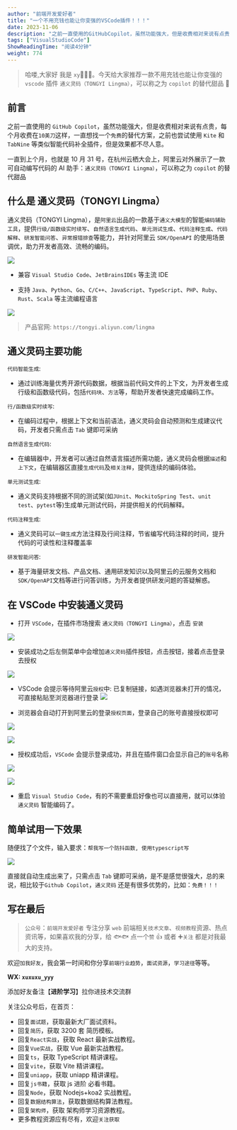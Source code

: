 ```yaml
---
author: "前端开发爱好者"
title: "一个不用充钱也能让你变强的VSCode插件！！！"
date: 2023-11-06
description: "之前一直使用的GitHubCopilot，虽然功能强大，但是收费相对来说有点贵，每个月收费在10美刀这样，一直想找一个免费的替代方案，之前也尝试使用Kite和TabNine等类似智能"
tags: ["VisualStudioCode"]
ShowReadingTime: "阅读4分钟"
weight: 774
---
```

> 哈喽,大家好 我是 `xy`👨🏻‍💻。今天给大家推荐一款不用充钱也能让你变强的 `vscode` 插件 `通义灵码（TONGYI Lingma）`，可以称之为 `copilot` 的替代甜品 💪

前言
--

之前一直使用的 `GitHub Copilot`，虽然功能强大，但是收费相对来说有点贵，每个月收费在`10美刀`这样，一直想找一个`免费`的替代方案，之前也尝试使用 `Kite` 和 `TabNine` 等类似智能代码补全插件，但是效果都不尽人意。

一直到上个月，也就是 10 月 31 号，在杭州云栖大会上，阿里云对外展示了一款可自动编写代码的 AI 助手：`通义灵码（TONGYI Lingma）`，可以称之为 `copilot` 的替代甜品

什么是 通义灵码（TONGYI Lingma）
-----------------------

通义灵码（TONGYI Lingma），是`阿里云`出品的一款基于`通义大模型`的智能`编码辅助工具`，提供`行级/函数级实时续写`、`自然语言生成代码`、`单元测试生成`、`代码注释生成`、`代码解释`、`研发智能问答`、`异常报错排查`等能力，并针对阿里云 `SDK/OpenAPI` 的使用场景调优，助力开发者高效、流畅的编码。

![](https://p3-juejin.byteimg.com/tos-cn-i-k3u1fbpfcp/763301304a2f45d891b61bcd0754f2ac~tplv-k3u1fbpfcp-jj-mark:3024:0:0:0:q75.awebp#?w=1920&h=955&s=425878&e=png&b=070521)

*   兼容 `Visual Studio Code`、`JetBrainsIDEs` 等主流 IDE
    
*   支持 `Java`、`Python`、`Go`、`C/C++`、`JavaScript`、`TypeScript`、`PHP`、`Ruby`、`Rust`、`Scala` 等主流编程语言
    

![](https://p3-juejin.byteimg.com/tos-cn-i-k3u1fbpfcp/12c0a01cd43c476c9eebb4562fde4fcd~tplv-k3u1fbpfcp-jj-mark:3024:0:0:0:q75.awebp#?w=1920&h=955&s=367831&e=png&b=03061f)

> 产品官网: `https://tongyi.aliyun.com/lingma`

通义灵码主要功能
--------

`代码智能生成`:

*   通过训练海量优秀开源代码数据，根据当前代码文件的上下文，为开发者生成行级和函数级代码，包括`代码块`、`方法`等，帮助开发者快速完成编码工作。

`行/函数级实时续写`:

*   在编码过程中，根据上下文和当前语法，通义灵码会自动预测和生成建议代码，开发者只需点击 `Tab` 键即可采纳

`自然语言生成代码`:

*   在编辑器中，开发者可以通过自然语言描述所需功能，通义灵码会根据`描述`和`上下文`，在编辑器区直接`生成代码`及`相关注释`，提供连续的编码体验。

`单元测试生成`:

*   通义灵码支持根据不同的测试架(如`JUnit`、`MockitoSpring Test`、`unit test`、`pytest`等)生成单元测试代码，并提供相关的代码解释。

`代码注释生成`:

*   通义灵码可以`一键生成`方法注释及行间注释，节省编写代码注释的时间，提升代码的可读性和注释覆盖率

`研发智能问答`:

*   基于海量研发文档、产品文档、通用研发知识以及阿里云的云服务文档和`SDK/OpenAPI`文档等进行问答训练，为开发者提供研发问题的答疑解惑。

在 VSCode 中安装通义灵码
----------------

*   打开 `VSCode`，在插件市场搜索 `通义灵码（TONGYI Lingma）`，点击 `安装`

![](https://p3-juejin.byteimg.com/tos-cn-i-k3u1fbpfcp/e640b2ca5db94ea4917b138767ca8f5b~tplv-k3u1fbpfcp-jj-mark:3024:0:0:0:q75.awebp#?w=849&h=323&s=48833&e=png&b=2e3642)

*   安装成功之后左侧菜单中会增加`通义灵码`插件按钮，点击按钮，接着点击登录去授权

![](https://p3-juejin.byteimg.com/tos-cn-i-k3u1fbpfcp/df442ceb2d46400e890d4845d65e69e2~tplv-k3u1fbpfcp-jj-mark:3024:0:0:0:q75.awebp#?w=554&h=424&s=20738&e=png&b=2f3643)

*   VSCode 会提示等待阿里云`授权`中: 已复制链接，如遇浏览器未打开的情况，可直接粘贴至浏览器进行登录 ![](https://p3-juejin.byteimg.com/tos-cn-i-k3u1fbpfcp/74f5708773034d5abf24b1a332eb70d2~tplv-k3u1fbpfcp-jj-mark:3024:0:0:0:q75.awebp#?w=457&h=103&s=9280&e=png&b=2a2e36)
    
*   浏览器会自动打开到阿里云的登录`授权页面`，登录自己的账号直接授权即可
    

![](https://p3-juejin.byteimg.com/tos-cn-i-k3u1fbpfcp/581215be8641493cba13e1d63b43b757~tplv-k3u1fbpfcp-jj-mark:3024:0:0:0:q75.awebp#?w=1920&h=955&s=371668&e=png&b=f3f1f7)

![](https://p3-juejin.byteimg.com/tos-cn-i-k3u1fbpfcp/00a1e09757ea4fc792f892d49a7f26b4~tplv-k3u1fbpfcp-jj-mark:3024:0:0:0:q75.awebp#?w=438&h=427&s=17774&e=png&b=ffffff)

*   授权成功后，`VSCode` 会提示登录成功，并且在插件窗口会显示自己的`账号`名称

![](https://p3-juejin.byteimg.com/tos-cn-i-k3u1fbpfcp/336a81c2079f41879d35bd4ad29e19ad~tplv-k3u1fbpfcp-jj-mark:3024:0:0:0:q75.awebp#?w=431&h=46&s=2695&e=png&b=232933)

![](https://p3-juejin.byteimg.com/tos-cn-i-k3u1fbpfcp/bd1722b7eac843daa9531a2b486b5fd0~tplv-k3u1fbpfcp-jj-mark:3024:0:0:0:q75.awebp#?w=502&h=286&s=18305&e=png&b=303744)

*   重启 `Visual Studio Code`，有的不需要重启好像也可以直接用，就可以体验 `通义灵码` 智能编码了。

简单试用一下效果
--------

随便找了个文件，输入要求：`帮我写一个防抖函数, 使用typescript写`

![](https://p3-juejin.byteimg.com/tos-cn-i-k3u1fbpfcp/4ec61f63266446188abac03a3077fc6a~tplv-k3u1fbpfcp-jj-mark:3024:0:0:0:q75.awebp#?w=527&h=446&s=26943&e=png&b=303845)

直接就自动生成出来了，只需点击 `Tab` 键即可采纳，是不是感觉很强大，总的来说，相比较于`Github Copilot`，`通义灵码` 还是有很多优势的，比如：`免费！！！`

写在最后
----

> `公众号`：`前端开发爱好者` 专注分享 `web` 前端相关`技术文章`、`视频教程`资源、热点资讯等，如果喜欢我的分享，给 🐟🐟 点一个`赞` 👍 或者 ➕`关注` 都是对我最大的支持。

欢迎`加我好友`，我会第一时间和你分享`前端行业趋势`，`面试资源`，`学习途径`等等。

**WX: `xuxuxu_yyy`**

添加好友备注【**进阶学习**】拉你进技术交流群

关注公众号后，在首页：

*   回复`面试题`，获取最新大厂面试资料。
*   回复`简历`，获取 3200 套 简历模板。
*   回复`React实战`，获取 React 最新实战教程。
*   回复`Vue实战`，获取 Vue 最新实战教程。
*   回复`ts`，获取 TypeScript 精讲课程。
*   回复`vite`，获取 Vite 精讲课程。
*   回复`uniapp`，获取 uniapp 精讲课程。
*   回复`js书籍`，获取 js 进阶 必看书籍。
*   回复`Node`，获取 Nodejs+koa2 实战教程。
*   回复`数据结构算法`，获取数据结构算法教程。
*   回复`架构师`，获取 架构师学习资源教程。
*   更多教程资源应有尽有，欢迎`关注获取`